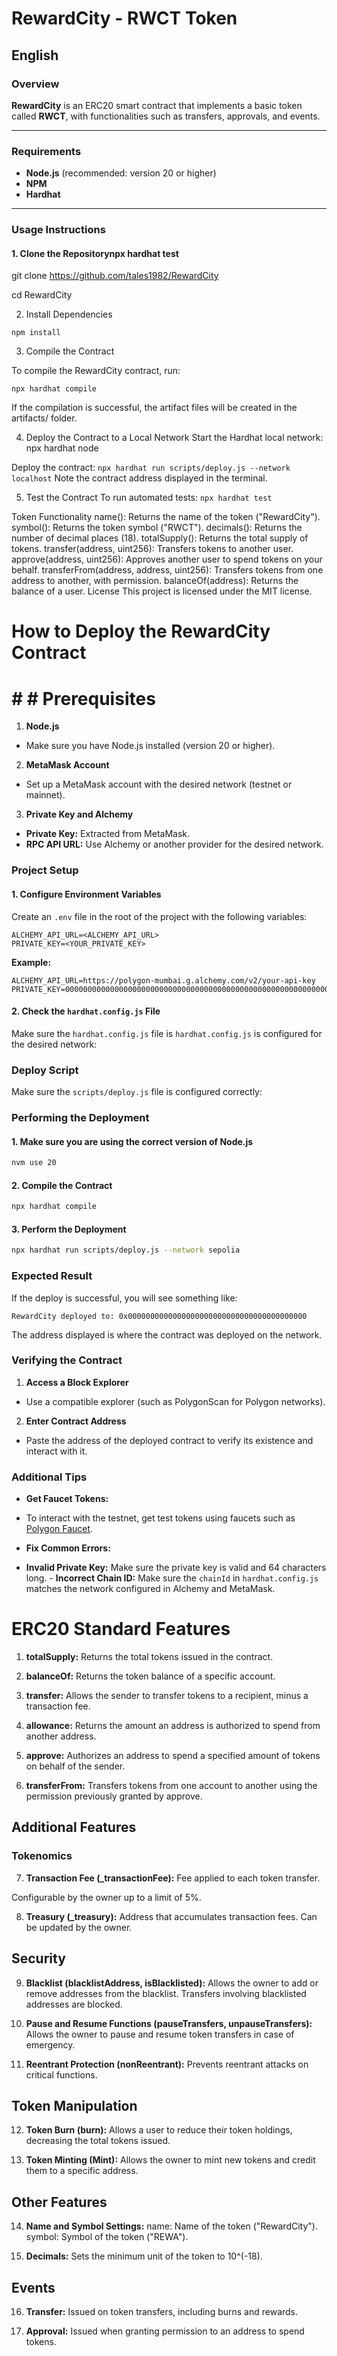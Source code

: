 # RewardCity - RWCT Token

## English

### Overview

**RewardCity** is an ERC20 smart contract that implements a basic token called **RWCT**, with functionalities such as transfers, approvals, and events.

---

### Requirements

- **Node.js** (recommended: version 20 or higher)
- **NPM**
- **Hardhat**

---

### Usage Instructions

#### 1. Clone the Repositorynpx hardhat test

git clone https://github.com/tales1982/RewardCity

cd RewardCity

2. Install Dependencies

`npm install`

3. Compile the Contract

To compile the RewardCity contract, run:

`npx hardhat compile`

If the compilation is successful, the artifact files will be created in the artifacts/ folder.

4. Deploy the Contract to a Local Network
Start the Hardhat local network:
npx hardhat node

Deploy the contract:
`npx hardhat run scripts/deploy.js --network localhost`
Note the contract address displayed in the terminal.

5. Test the Contract
To run automated tests:
`npx hardhat test`

Token Functionality
name(): Returns the name of the token ("RewardCity").
symbol(): Returns the token symbol ("RWCT").
decimals(): Returns the number of decimal places (18).
totalSupply(): Returns the total supply of tokens.
transfer(address, uint256): Transfers tokens to another user.
approve(address, uint256): Approves another user to spend tokens on your behalf.
transferFrom(address, address, uint256): Transfers tokens from one address to another, with permission.
balanceOf(address): Returns the balance of a user.
License
This project is licensed under the MIT license.
# How to Deploy the RewardCity Contract
# # # Prerequisites
1. **Node.js**
- Make sure you have Node.js installed (version 20 or higher).
2. **MetaMask Account**
- Set up a MetaMask account with the desired network (testnet or mainnet).
3. **Private Key and Alchemy**
- **Private Key:** Extracted from MetaMask.
- **RPC API URL:** Use Alchemy or another provider for the desired network.
### Project Setup

#### 1. Configure Environment Variables
Create an `.env` file in the root of the project with the following variables:

```
ALCHEMY_API_URL=<ALCHEMY_API_URL>
PRIVATE_KEY=<YOUR_PRIVATE_KEY>
```

**Example:**

```
ALCHEMY_API_URL=https://polygon-mumbai.g.alchemy.com/v2/your-api-key
PRIVATE_KEY=00000000000000000000000000000000000000000000000000000000000000000
```

#### 2. Check the `hardhat.config.js` File
Make sure the `hardhat.config.js` file is `hardhat.config.js` is configured for the desired network:

### Deploy Script
Make sure the `scripts/deploy.js` file is configured correctly:

### Performing the Deployment

#### 1. Make sure you are using the correct version of Node.js
```bash
nvm use 20
```

#### 2. Compile the Contract
```bash
npx hardhat compile
```

#### 3. Perform the Deployment
```bash
npx hardhat run scripts/deploy.js --network sepolia

```

### Expected Result
If the deploy is successful, you will see something like:

```
RewardCity deployed to: 0x0000000000000000000000000000000000000000
```

The address displayed is where the contract was deployed on the network.

### Verifying the Contract

1. **Access a Block Explorer**
- Use a compatible explorer (such as PolygonScan for Polygon networks).

2. **Enter Contract Address**
- Paste the address of the deployed contract to verify its existence and interact with it.

### Additional Tips

- **Get Faucet Tokens:**
- To interact with the testnet, get test tokens using faucets such as [Polygon Faucet](https://faucet.polygon.technology/).

- **Fix Common Errors:**
- **Invalid Private Key:** Make sure the private key is valid and 64 characters long. - **Incorrect Chain ID:** Make sure the `chainId` in `hardhat.config.js` matches the network configured in Alchemy and MetaMask.

# ERC20 Standard Features

1. **totalSupply:**
Returns the total tokens issued in the contract.

2. **balanceOf:**
Returns the token balance of a specific account.

3. **transfer:**
Allows the sender to transfer tokens to a recipient, minus a transaction fee.

4. **allowance:**
Returns the amount an address is authorized to spend from another address.

5. **approve:**
Authorizes an address to spend a specified amount of tokens on behalf of the sender.

6. **transferFrom:**
Transfers tokens from one account to another using the permission previously granted by approve.

## Additional Features

### Tokenomics

7. **Transaction Fee (_transactionFee):**
Fee applied to each token transfer.

Configurable by the owner up to a limit of 5%.

8. **Treasury (_treasury):**
Address that accumulates transaction fees.
Can be updated by the owner.

## Security

9. **Blacklist (blacklistAddress, isBlacklisted):**
Allows the owner to add or remove addresses from the blacklist.
Transfers involving blacklisted addresses are blocked.

10. **Pause and Resume Functions (pauseTransfers, unpauseTransfers):**
Allows the owner to pause and resume token transfers in case of emergency.

11. **Reentrant Protection (nonReentrant):**
Prevents reentrant attacks on critical functions.

## Token Manipulation

12. **Token Burn (burn):**
Allows a user to reduce their token holdings, decreasing the total tokens issued.

13. **Token Minting (Mint):**
Allows the owner to mint new tokens and credit them to a specific address.

## Other Features

14. **Name and Symbol Settings:**
name: Name of the token ("RewardCity").
symbol: Symbol of the token ("REWA").

15. **Decimals:**
Sets the minimum unit of the token to 10^(-18).

## Events

16. **Transfer:**
Issued on token transfers, including burns and rewards.

17. **Approval:**
Issued when granting permission to an address to spend tokens.